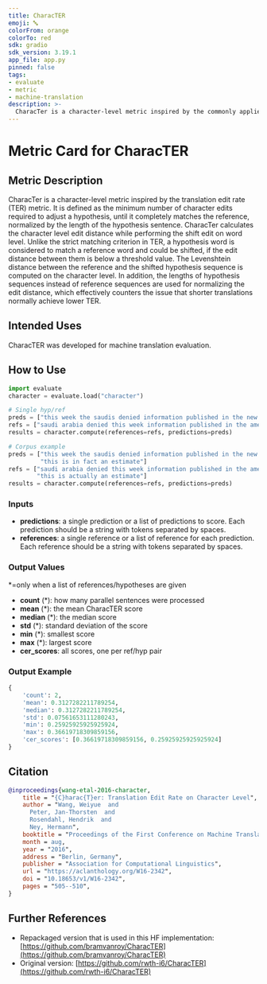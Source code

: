 ```yaml
---
title: CharacTER
emoji: 🔤
colorFrom: orange
colorTo: red
sdk: gradio
sdk_version: 3.19.1
app_file: app.py
pinned: false
tags:
- evaluate
- metric
- machine-translation
description: >-
  CharacTer is a character-level metric inspired by the commonly applied translation edit rate (TER).
---
```


# Metric Card for CharacTER

## Metric Description
CharacTer is a character-level metric inspired by the translation edit rate (TER) metric. It is 
defined as the minimum number of character edits required to adjust a hypothesis, until it completely matches the
reference, normalized by the length of the hypothesis sentence. CharacTer calculates the character level edit
distance while performing the shift edit on word level. Unlike the strict matching criterion in TER, a hypothesis
word is considered to match a reference word and could be shifted, if the edit distance between them is below a
threshold value. The Levenshtein distance between the reference and the shifted hypothesis sequence is computed on the
character level. In addition, the lengths of hypothesis sequences instead of reference sequences are used for
normalizing the edit distance, which effectively counters the issue that shorter translations normally achieve lower
TER.

## Intended Uses
CharacTER was developed for machine translation evaluation.

## How to Use

```python
import evaluate
character = evaluate.load("character")

# Single hyp/ref 
preds = ["this week the saudis denied information published in the new york times"]
refs = ["saudi arabia denied this week information published in the american new york times"]
results = character.compute(references=refs, predictions=preds)

# Corpus example
preds = ["this week the saudis denied information published in the new york times",
         "this is in fact an estimate"]
refs = ["saudi arabia denied this week information published in the american new york times",
        "this is actually an estimate"]
results = character.compute(references=refs, predictions=preds)
```

### Inputs
- **predictions**: a single prediction or a list of predictions to score. Each prediction should be a string with
     tokens separated by spaces.
- **references**: a single reference or a list of reference for each prediction. Each reference should be a string with
     tokens separated by spaces.


### Output Values

*=only when a list of references/hypotheses are given

- **count** (*): how many parallel sentences were processed
- **mean** (*): the mean CharacTER score
- **median** (*): the median score
- **std** (*): standard deviation of the score
- **min** (*): smallest score
- **max** (*): largest score
- **cer_scores**: all scores, one per ref/hyp pair

### Output Example
```python
{
    'count': 2,
    'mean': 0.3127282211789254,
    'median': 0.3127282211789254,
    'std': 0.07561653111280243,
    'min': 0.25925925925925924,
    'max': 0.36619718309859156,
    'cer_scores': [0.36619718309859156, 0.25925925925925924]
}
```

## Citation
```bibtex
@inproceedings{wang-etal-2016-character,
    title = "{C}harac{T}er: Translation Edit Rate on Character Level",
    author = "Wang, Weiyue  and
      Peter, Jan-Thorsten  and
      Rosendahl, Hendrik  and
      Ney, Hermann",
    booktitle = "Proceedings of the First Conference on Machine Translation: Volume 2, Shared Task Papers",
    month = aug,
    year = "2016",
    address = "Berlin, Germany",
    publisher = "Association for Computational Linguistics",
    url = "https://aclanthology.org/W16-2342",
    doi = "10.18653/v1/W16-2342",
    pages = "505--510",
}
```

## Further References
- Repackaged version that is used in this HF implementation: [https://github.com/bramvanroy/CharacTER](https://github.com/bramvanroy/CharacTER)
- Original version: [https://github.com/rwth-i6/CharacTER](https://github.com/rwth-i6/CharacTER)
